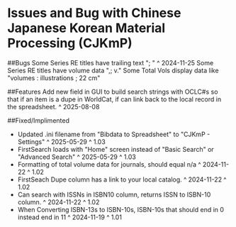 # Issues and Bug with Chinese Japanese Korean Material Processing (CJKmP)

##Bugs
Some Series RE titles have trailing text "; </font>" ^ 2024-11-25
Some Series RE titles have volume data ",; v."
Some Total Vols display data like "volumes : illustrations ; 22 cm"

##Features
Add new field in GUI to build search strings with OCLC#s so that if an item is a dupe in WorldCat, if can link back to the local record in the spreadsheet. ^ 2025-08-08

##Fixed/Implimented
- Updated .ini filename from "Bibdata to Spreadsheet" to "CJKmP - Settings" ^ 2025-05-29 ^ 1.03
- FirstSearch loads with "Home" screen instead of "Basic Search" or "Advanced Search" ^ 2025-05-29 ^ 1.03
- Formatting of total volume data for journals, should equal n/a ^ 2024-11-22 ^ 1.02
- FirstSeach Dupe column has a link to your local catalog. ^ 2024-11-22 ^ 1.02
- Can search with ISSNs in ISBN10 column, returns ISSN to ISBN-10 column. ^ 2024-11-22 ^ 1.02
- When Converting ISBN-13s to ISBN-10s, ISBN-10s that should end in 0 instead end in 11 ^ 2024-11-19 ^ 1.01
